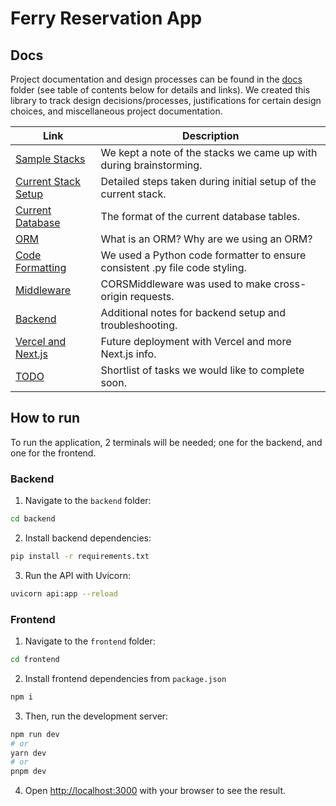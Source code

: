 # Ferry Reservation App

## Docs

Project documentation and design processes can be found in the [docs](./docs/) folder (see table of contents below for details and links). We created this library to track design decisions/processes, justifications for certain design choices, and miscellaneous project documentation.

| Link | Description |
| --- | --- |
| [Sample Stacks](docs/sample-stack.md) | We kept a note of the stacks we came up with during brainstorming. |
| [Current Stack Setup](docs/cole-stack-setup-steps.md) | Detailed steps taken during initial setup of the current stack. |
| [Current Database](docs/database-tables.md) | The format of the current database tables. |
| [ORM](docs/orm.md) | What is an ORM? Why are we using an ORM? |
| [Code Formatting](docs/code-formatting.md) | We used a Python code formatter to ensure consistent .py file code styling. |
| [Middleware](docs/middleware.md) | CORSMiddleware was used to make cross-origin requests. |
| [Backend](docs/backend.md) | Additional notes for backend setup and troubleshooting. |
| [Vercel and Next.js](docs/vercel-nextjs.md) | Future deployment with Vercel and more Next.js info. |
| [TODO](docs/todo.md) | Shortlist of tasks we would like to complete soon. |

## How to run

To run the application, 2 terminals will be needed; one for the backend, and one for the frontend.

### Backend

1. Navigate to the `backend` folder: 

```bash
cd backend
```

2. Install backend dependencies:

```bash
pip install -r requirements.txt
```

3. Run the API with Uvicorn:

```bash
uvicorn api:app --reload
```

### Frontend

1. Navigate to the `frontend` folder: 

```bash
cd frontend
```

2. Install frontend dependencies from `package.json`

```bash
npm i
```

3. Then, run the development server:

```bash
npm run dev
# or
yarn dev
# or
pnpm dev
```

4. Open [http://localhost:3000](http://localhost:3000) with your browser to see the result.
